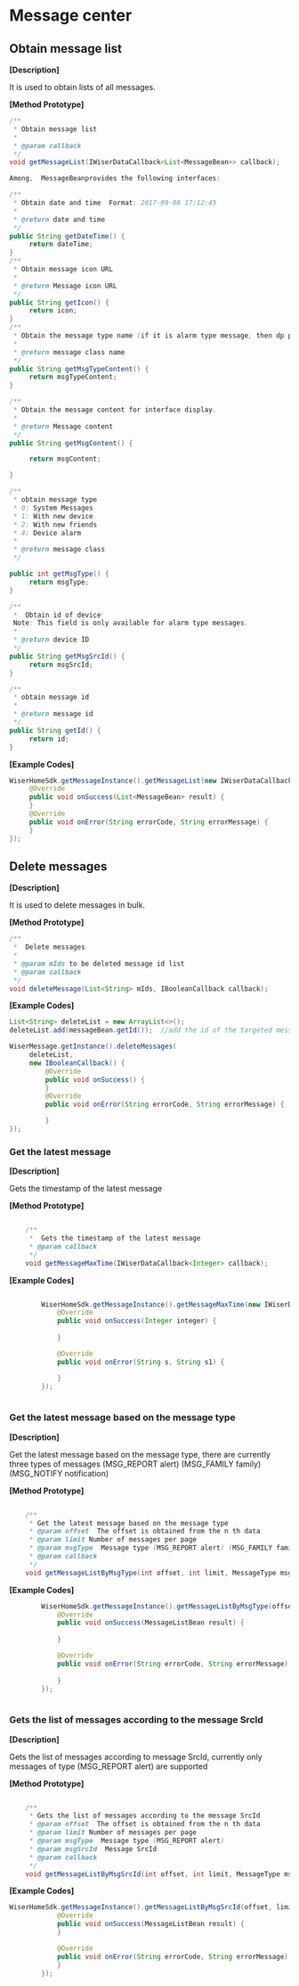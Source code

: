 # Message center

## Obtain message list

**[Description]**

It is used to obtain lists of all messages.

**[Method Prototype]**
```java
/**
 * Obtain message list
 *
 * @param callback
 */
void getMessageList(IWiserDataCallback<List<MessageBean>> callback);

Among,  MessageBeanprovides the following interfaces:

/**
 * Obtain date and time  Format: 2017-09-08 17:12:45
 *
 * @return date and time
 */
public String getDateTime() {
     return dateTime;
}
/**
 * Obtain message icon URL
 *
 * @return Message icon URL
 */
public String getIcon() {
     return icon;
}
/**
 * Obtain the message type name (if it is alarm type message, then dp points name are available.)
 *
 * @return message class name 
 */
public String getMsgTypeContent() {
     return msgTypeContent;
}

/**
 * Obtain the message content for interface display.
 *
 * @return Message content 
 */
public String getMsgContent() {

     return msgContent;

}

/**
 * obtain message type
 * 0: System Messages
 * 1: With new device
 * 2: With new friends
 * 4: Device alarm
 *
 * @return message class 
 */

public int getMsgType() {
     return msgType;
}

/**
 *  Obtain id of device
 Note: This field is only available for alarm type messages.
 *
 * @return device ID
 */
public String getMsgSrcId() {
     return msgSrcId;
}

/**
 * obtain message id
 *
 * @return message id
 */
public String getId() {
     return id;
}
```
**[Example Codes]**
```java
WiserHomeSdk.getMessageInstance().getMessageList(new IWiserDataCallback<List<MessageBean>>() {
     @Override
     public void onSuccess(List<MessageBean> result) {
     }
     @Override
     public void onError(String errorCode, String errorMessage) {
     }
});
```
## Delete messages

**[Description]**

It is used to delete messages in bulk.

**[Method Prototype]**
```java
/**
 *  Delete messages
 *
 * @param mIds to be deleted message id list
 * @param callback
 */
void deleteMessage(List<String> mIds, IBooleanCallback callback);
```
**[Example Codes]**
```java
List<String> deleteList = new ArrayList<>();  
deleteList.add(messageBean.getId());  //add the id of the targeted message into the list

WiserMessage.getInstance().deleteMessages(
     deleteList, 
     new IBooleanCallback() {
         @Override
         public void onSuccess() {       
         }
         @Override
         public void onError(String errorCode, String errorMessage) {

         }
});
```

### Get the latest message

**[Description]**

Gets the timestamp of the latest message

**[Method Prototype]**

```java

    /**
     *  Gets the timestamp of the latest message
     * @param callback
     */
    void getMessageMaxTime(IWiserDataCallback<Integer> callback);

```

**[Example Codes]**

```java

        WiserHomeSdk.getMessageInstance().getMessageMaxTime(new IWiserDataCallback<Integer>() {
            @Override
            public void onSuccess(Integer integer) {
                
            }

            @Override
            public void onError(String s, String s1) {

            }
        });
        
```


### Get the latest message based on the message type

**[Description]**

Get the latest message based on the message type, there are currently three types of messages (MSG_REPORT alert) (MSG_FAMILY family) (MSG_NOTIFY notification)

**[Method Prototype]**

```java

    /**
     * Get the latest message based on the message type
     * @param offset  The offset is obtained from the n th data
     * @param limit Number of messages per page
     * @param msgType  Message type (MSG_REPORT alert) (MSG_FAMILY family) (MSG_NOTIFY notification)
     * @param callback
     */
    void getMessageListByMsgType(int offset, int limit, MessageType msgType, IWiserDataCallback<MessageListBean> callback);

```

**[Example Codes]**


```java
        WiserHomeSdk.getMessageInstance().getMessageListByMsgType(offset, limit, MessageType.MSG_REPORT, new IWiserDataCallback<MessageListBean>() {
            @Override
            public void onSuccess(MessageListBean result) {
            
            }

            @Override
            public void onError(String errorCode, String errorMessage) {
            
            }
        });
        
```


### Gets the list of messages according to the message SrcId

**[Description]**

Gets the list of messages according to message SrcId, currently only messages of type (MSG_REPORT alert) are supported

**[Method Prototype]**

```java

    /**
     * Gets the list of messages according to the message SrcId
     * @param offset  The offset is obtained from the n th data
     * @param limit Number of messages per page
     * @param msgType  Message type (MSG_REPORT alert)
     * @param msgSrcId  Message SrcId
     * @param callback
     */
    void getMessageListByMsgSrcId(int offset, int limit, MessageType msgType, String msgSrcId, IWiserDataCallback<MessageListBean> callback);

```

**[Example Codes]**

```java
WiserHomeSdk.getMessageInstance().getMessageListByMsgSrcId(offset, limit, MessageType.MSG_REPORT, msgSrcId, true , new IWiserDataCallback<MessageListBean>() {
            @Override
            public void onSuccess(MessageListBean result) {
            }

            @Override
            public void onError(String errorCode, String errorMessage) {
            }
        });
        
```
